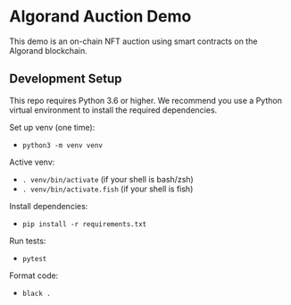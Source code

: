 # Algorand Auction Demo

This demo is an on-chain NFT auction using smart contracts on the Algorand blockchain.

## Development Setup

This repo requires Python 3.6 or higher. We recommend you use a Python virtual environment to install
the required dependencies.

Set up venv (one time):
 * `python3 -m venv venv`

Active venv:
 * `. venv/bin/activate` (if your shell is bash/zsh)
 * `. venv/bin/activate.fish` (if your shell is fish)

Install dependencies:
* `pip install -r requirements.txt`

Run tests:
* `pytest`

Format code:
* `black .`
